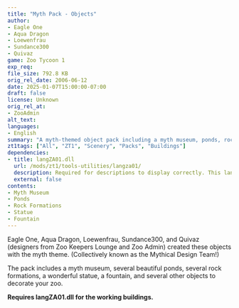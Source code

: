 ```yaml
---
title: "Myth Pack - Objects"
author: 
- Eagle One
- Aqua Dragon
- Loewenfrau
- Sundance300
- Quivaz
game: Zoo Tycoon 1
exp_req:
file_size: 792.8 KB
orig_rel_date: 2006-06-12
date: 2025-01-07T15:00:00-07:00
draft: false
license: Unknown
orig_rel_at: 
- ZooAdmin
alt_text: 
languages:
- English
summary: "A myth-themed object pack including a myth museum, ponds, rock formations, statues, and more."
zt1tags: ["All", "ZT1", "Scenery", "Packs", "Buildings"]
dependencies:
- title: langZA01.dll
  url: /mods/zt1/tools-utilities/langza01/
  description: Required for descriptions to display correctly. This language file replaces the one in the download.
  external: false
contents:
- Myth Museum
- Ponds
- Rock Formations
- Statue
- Fountain
---
```


Eagle One, Aqua Dragon, Loewenfrau, Sundance300, and Quivaz (designers from Zoo Keepers Lounge and Zoo Admin) created these objects with the myth theme. (Collectively known as the Mythical Design Team!)

The pack includes a myth museum, several beautiful ponds, several rock formations, a wonderful statue, a fountain, and several other objects to decorate your zoo.

**Requires langZA01.dll for the working buildings.**
